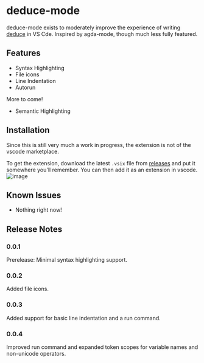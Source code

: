 # deduce-mode

deduce-mode exists to  moderately improve the experience of writing [deduce](https://github.com/jsiek/deduce/) in VS Cde. Inspired by agda-mode, though
much less fully featured.

## Features

- Syntax Highlighting
- File icons
- Line Indentation
- Autorun

More to come!
- Semantic Highlighting

## Installation
Since this is still very much a work in progress, the extension is not of the vscode marketplace.

To get the extension, download the latest `.vsix` file from [releases](https://github.com/HalflingHelper/deduce-mode/releases) 
and put it somewhere you'll remember. You can then add it as an extension in vscode.
![image](https://github.com/user-attachments/assets/7c840dbd-d781-4e3d-aa91-6606d4ff8bff)


<!-- ## Requirements -->


<!-- ## Extension Settings -->

<!-- Include if your extension adds any VS Code settings through the `contributes.configuration` extension point. -->
<!--  -->
<!-- For example: -->
<!--  -->
<!-- This extension contributes the following settings: -->
<!--  -->
<!-- * `myExtension.enable`: Enable/disable this extension. -->
<!-- * `myExtension.thing`: Set to `blah` to do something. -->

## Known Issues
- Nothing right now!

## Release Notes

### 0.0.1
Prerelease: Minimal syntax highlighting support.

### 0.0.2
Added file icons.

### 0.0.3
Added support for basic line indentation and a run command.

### 0.0.4
Improved run command and expanded token scopes for variable names and non-unicode operators.

